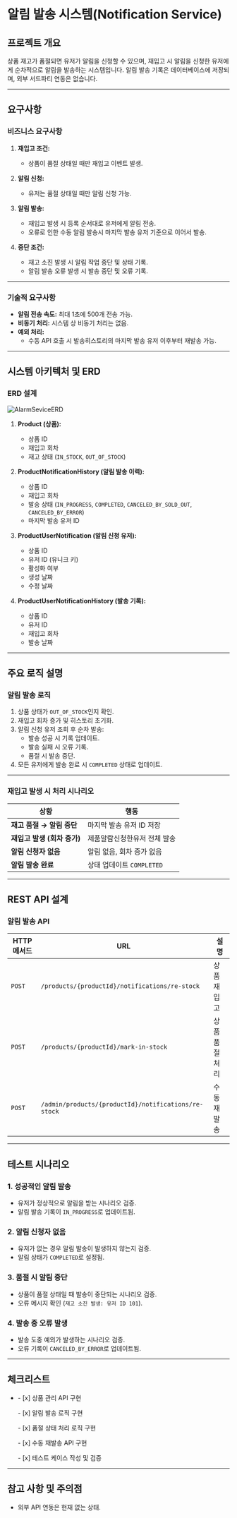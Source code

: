 # 알림 발송 시스템(Notification Service)

## 프로젝트 개요

상품 재고가 품절되면 유저가 알림을 신청할 수 있으며, 재입고 시 알림을 신청한 유저에게 순차적으로 알림을 발송하는 시스템입니다. 알림 발송 기록은 데이터베이스에 저장되며, 외부 서드파티 연동은 없습니다.

---

## 요구사항

### 비즈니스 요구사항

1. **재입고 조건:**

   - 상품이 품절 상태일 때만 재입고 이벤트 발생.

2. **알림 신청:**

   - 유저는 품절 상태일 때만 알림 신청 가능.

3. **알림 발송:**

   - 재입고 발생 시 등록 순서대로 유저에게 알림 전송.
   - 오류로 인한 수동 알림 발송시 마지막 발송 유저 기준으로 이어서 발송.

4. **중단 조건:**

   - 재고 소진 발생 시 알림 작업 중단 및 상태 기록.
   - 알림 발송 오류 발생 시 발송 중단 및 오류 기록.

---

### 기술적 요구사항

- **알림 전송 속도:** 최대 1초에 500개 전송 가능.
- **비동기 처리:** 시스템 상 비동기 처리는 없음.
- **예외 처리:**
  - 수동 API 호출 시 발송히스토리의 마지막 발송 유저 이후부터 재발송 가능.

---

## 시스템 아키텍처 및 ERD
### ERD 설계
![AlarmSeviceERD](https://github.com/user-attachments/assets/3a3a1d23-ca9c-4d00-8147-cc13eb289675)

1. **Product (상품):**

   - 상품 ID
   - 재입고 회차
   - 재고 상태 (`IN_STOCK`, `OUT_OF_STOCK`)

2. **ProductNotificationHistory (알림 발송 이력):**

   - 상품 ID
   - 재입고 회차
   - 발송 상태 (`IN_PROGRESS`, `COMPLETED`, `CANCELED_BY_SOLD_OUT`, `CANCELED_BY_ERROR`)
   - 마지막 발송 유저 ID

3. **ProductUserNotification (알림 신청 유저):**

   - 상품 ID
   - 유저 ID (유니크 키)
   - 활성화 여부
   - 생성 날짜
   - 수정 날짜

4. **ProductUserNotificationHistory (발송 기록):**

   - 상품 ID
   - 유저 ID
   - 재입고 회차
   - 발송 날짜

---

## 주요 로직 설명

### 알림 발송 로직

1. 상품 상태가 `OUT_OF_STOCK`인지 확인.
2. 재입고 회차 증가 및 히스토리 초기화.
3. 알림 신청 유저 조회 후 순차 발송:
   - 발송 성공 시 기록 업데이트.
   - 발송 실패 시 오류 기록.
   - 품절 시 발송 중단.
4. 모든 유저에게 발송 완료 시 `COMPLETED` 상태로 업데이트.

---

### 재입고 발생 시 처리 시나리오

| **상황**             | **행동**              |
| ------------------ | ------------------- |
| **재고 품절 → 알림 중단**  | 마지막 발송 유저 ID 저장     |
| **재입고 발생 (회차 증가)** | 제품알람신청한유저 전체 발송  |
| **알림 신청자 없음**      | 알림 없음, 회차 증가 없음     |
| **알림 발송 완료**       | 상태 업데이트 `COMPLETED` |

---

## REST API 설계

### 알림 발송 API

| **HTTP 메서드** | **URL**                 | **설명**   |
| ------------ | ----------------------- | -------- |
| `POST`       | `/products/{productId}/notifications/re-stock` | 상품 재입고   |
| `POST`       | `/products/{productId}/mark-in-stock` | 상품 품절 처리 |
| `POST`       | `/admin/products/{productId}/notifications/re-stock` | 수동 재발송   |

---

## 테스트 시나리오

### 1. 성공적인 알림 발송

- 유저가 정상적으로 알림을 받는 시나리오 검증.
- 알림 발송 기록이 `IN_PROGRESS`로 업데이트됨.

### 2. 알림 신청자 없음

- 유저가 없는 경우 알림 발송이 발생하지 않는지 검증.
- 알림 상태가 `COMPLETED`로 설정됨.

### 3. 품절 시 알림 중단

- 상품이 품절 상태일 때 발송이 중단되는 시나리오 검증.
- 오류 메시지 확인 (`재고 소진 발생: 유저 ID 101`).

### 4. 발송 중 오류 발생

- 발송 도중 예외가 발생하는 시나리오 검증.
- 오류 기록이 `CANCELED_BY_ERROR`로 업데이트됨.

---

## 체크리스트

- \- [x]  상품 관리 API 구현

  \- [x]  알림 발송 로직 구현

  \- [x]  품절 상태 처리 로직 구현

  \- [x]  수동 재발송 API 구현

  \- [x]  테스트 케이스 작성 및 검증

---

## 참고 사항 및 주의점
- 외부 API 연동은 현재 없는 상태.


